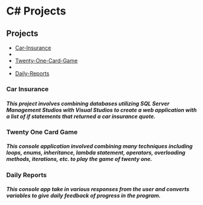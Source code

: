 # C# Projects

## Projects 

* [Car-Insurance](#car-insurance) 
* 
* [Twenty-One-Card-Game](#twenty-one-card-game)
* 
* [Daily-Reports](#daily-reports)


### Car Insurance
##### This project involves combining databases utilizing SQL Server Management Studios with Visual Studios to create a web application with a list of if statements that returned a car insurance quote. 


### Twenty One Card Game
##### This console application involved combining many techniques including loops, enums, inheritance, lambda statement, operators, overloading methods, iterations, etc. to play the game of twenty one.


### Daily Reports
##### This console app take in various responses from the user and converts variables to give daily feedback of progress in the program.

